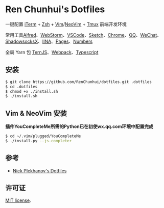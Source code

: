 # Ren Chunhui's Dotfiles 

一键配置 [iTerm]() + [Zsh]() + [Vim]()/[NeoVim]() + [Tmux]() 前端开发环境

常用工具[Alfred]()、[WebStorm]()、[VSCode]()、[Sketch]()、[Chrome]()、[QQ]()、[WeChat]()、[ShadowsocksX]()、[IINA]()、[Pages]()、[Numbers]()

全局 Yarn 包 [TernJS]()、[Webpack]()、[Typescript]()

## 安装

``` bash
$ git clone https://github.com/RenChunhui/dotfiles.git .dotfiles
$ cd .dotfiles
$ chmod +x ./install.sh
$ ./install.sh	
```

## Vim & NeoVim 安装

**插件YouCompleteMe所需的Python已在初使wx.qq.com环境中配置完成**

``` bash
$ cd ~/.vim/plugged/YouCompleteMe
$ ./install.py --js-completer
```

## 参考
- [Nick Plekhanov's Dotfiles](https://github.com/nicksp/dotfiles.git)

## 许可证

[MIT license](LICENSE).
